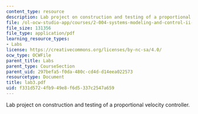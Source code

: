 ```yaml
---
content_type: resource
description: Lab project on construction and testing of a proportional velocity controller.
file: /ol-ocw-studio-app/courses/2-004-systems-modeling-and-control-ii-fall-2007/f331d5724fb949e8f6d5337c2547a659_lab3.pdf
file_size: 131356
file_type: application/pdf
learning_resource_types:
- Labs
license: https://creativecommons.org/licenses/by-nc-sa/4.0/
ocw_type: OCWFile
parent_title: Labs
parent_type: CourseSection
parent_uid: 297befa5-f0da-480c-cd4d-d14eea022573
resourcetype: Document
title: lab3.pdf
uid: f331d572-4fb9-49e8-f6d5-337c2547a659
---
```

Lab project on construction and testing of a proportional velocity controller.